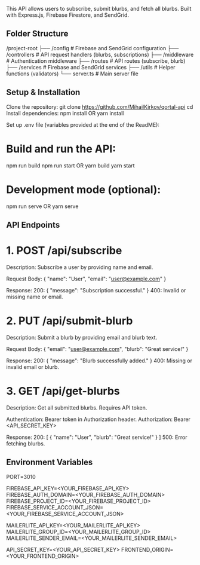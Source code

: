 This API allows users to subscribe, submit blurbs, and fetch all blurbs. Built with Express.js, Firebase Firestore, and SendGrid.

## Folder Structure
/project-root
├── /config              # Firebase and SendGrid configuration
├── /controllers         # API request handlers (blurbs, subscriptions)
├── /middleware          # Authentication middleware
├── /routes              # API routes (subscribe, blurb)
├── /services            # Firebase and SendGrid services
├── /utils               # Helper functions (validators)
└── server.ts            # Main server file



## Setup & Installation

Clone the repository:
git clone https://github.com/MihailKirkov/qortal-api
cd <project-directory>
Install dependencies:
npm install
OR
yarn install

Set up .env file (variables provided at the end of the ReadME):

# Build and run the API:
npm run build
npm run start
OR
yarn build
yarn start

# Development mode (optional):
npm run serve
OR
yarn serve


## API Endpoints

# 1. POST /api/subscribe
Description: Subscribe a user by providing name and email.

Request Body:
{ "name": "User", "email": "user@example.com" }

Response:
200: { "message": "Subscription successful." }
400: Invalid or missing name or email.


# 2. PUT /api/submit-blurb
Description: Submit a blurb by providing email and blurb text.

Request Body:
{ "email": "user@example.com", "blurb": "Great service!" }

Response:
200: { "message": "Blurb successfully added." }
400: Missing or invalid email or blurb.


# 3. GET /api/get-blurbs
Description: Get all submitted blurbs. Requires API token.

Authentication: Bearer token in Authorization header.
Authorization: Bearer <API_SECRET_KEY>

Response:
200: [ { "name": "User", "blurb": "Great service!" } ]
500: Error fetching blurbs.

## Environment Variables
PORT=3010


FIREBASE_API_KEY=<YOUR_FIREBASE_API_KEY>
FIREBASE_AUTH_DOMAIN=<YOUR_FIREBASE_AUTH_DOMAIN>
FIREBASE_PROJECT_ID=<YOUR_FIREBASE_PROJECT_ID>
FIREBASE_SERVICE_ACCOUNT_JSON=<YOUR_FIREBASE_SERVICE_ACCOUNT_JSON>

MAILERLITE_API_KEY=<YOUR_MAILERLITE_API_KEY>
MAILERLITE_GROUP_ID=<YOUR_MAILERLITE_GROUP_ID>
MAILERLITE_SENDER_EMAIL=<YOUR_MAILERLITE_SENDER_EMAIL>

API_SECRET_KEY=<YOUR_API_SECRET_KEY>
FRONTEND_ORIGIN=<YOUR_FRONTEND_ORIGIN>